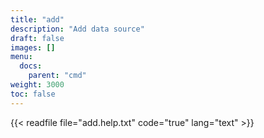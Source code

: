 ```yaml
---
title: "add"
description: "Add data source"
draft: false
images: []
menu:
  docs:
    parent: "cmd"
weight: 3000
toc: false
---
```


{{< readfile file="add.help.txt" code="true" lang="text" >}}
